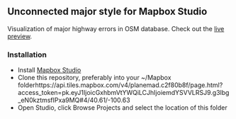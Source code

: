 ## Unconnected major style for Mapbox Studio
Visualization of major highway errors in OSM database. Check out the [live preview](https://api.tiles.mapbox.com/v4/planemad.c2f80b8f/page.html?access_token=pk.eyJ1IjoicGxhbmVtYWQiLCJhIjoiemdYSVVLRSJ9.g3lbg_eN0kztmsfIPxa9MQ#4/40.61/-100.63).

### Installation
- Install [Mapbox Studio](https://github.com/mapbox/mapbox-studio)
- Clone this repository, preferably into your ~/Mapbox folderhttps://api.tiles.mapbox.com/v4/planemad.c2f80b8f/page.html?access_token=pk.eyJ1IjoicGxhbmVtYWQiLCJhIjoiemdYSVVLRSJ9.g3lbg_eN0kztmsfIPxa9MQ#4/40.61/-100.63
- Open Studio, click Browse Projects and select the location of this folder
